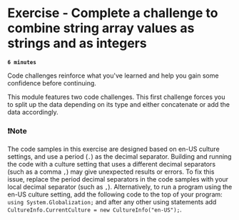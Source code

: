 # Exercise - Complete a challenge to combine string array values as strings and as integers

**`6 minutes`**

Code challenges reinforce what you've learned and help you gain some confidence before continuing.

This module features two code challenges. This first challenge forces you to split up the data depending on its type and either concatenate or add the data accordingly.

### ❗Note

The code samples in this exercise are designed based on en-US culture settings, and use a period (`.`) as the decimal separator. Building and running the code with a culture setting that uses a different decimal separators (such as a comma `,`) may give unexpected results or errors. To fix this issue, replace the period decimal separators in the code samples with your local decimal separator (such as `,`). Alternatively, to run a program using the en-US culture setting, add the following code to the top of your program: `using System.Globalization;` and after any other using statements add `CultureInfo.CurrentCulture = new CultureInfo("en-US");`.




